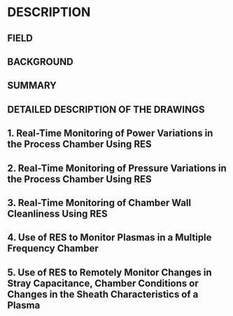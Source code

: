 # DESCRIPTION

## FIELD

## BACKGROUND

## SUMMARY

## DETAILED DESCRIPTION OF THE DRAWINGS

## 1. Real-Time Monitoring of Power Variations in the Process Chamber Using RES

## 2. Real-Time Monitoring of Pressure Variations in the Process Chamber Using RES

## 3. Real-Time Monitoring of Chamber Wall Cleanliness Using RES

## 4. Use of RES to Monitor Plasmas in a Multiple Frequency Chamber

## 5. Use of RES to Remotely Monitor Changes in Stray Capacitance, Chamber Conditions or Changes in the Sheath Characteristics of a Plasma

